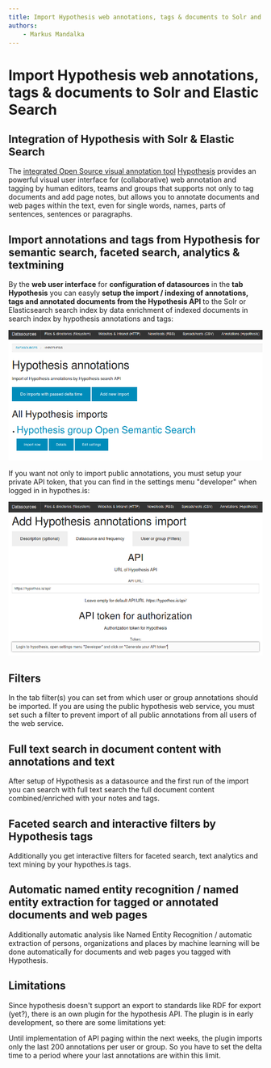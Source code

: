 ```yaml
---
title: Import Hypothesis web annotations, tags & documents to Solr and Elastic Search
authors:
    - Markus Mandalka
---
```


# Import Hypothesis web annotations, tags & documents to Solr and Elastic Search


## Integration of Hypothesis with Solr & Elastic Search


The [integrated Open Source visual annotation tool](../../doc/datamanagement/annotation/hypothesis) [Hypothesis](https://hypothes.is) provides an powerful visual user interface for (collaborative) web annotation and tagging by human editors, teams and groups that supports not only to tag documents and add page notes, but allows you to annotate documents and web pages within the text, even for single words, names, parts of sentences, sentences or paragraphs.


## Import annotations and tags from Hypothesis for semantic search, faceted search, analytics & textmining



By the **web user interface** for **configuration of datasources** in the **tab Hypothesis** you can easyly **setup the import / indexing of annotations, tags and annotated documents from the Hypothesis API** to the Solr or Elasticsearch search index by data enrichment of indexed documents in search index by hypothesis annotations and tags:

![](../../screenshots/hypothesis_import.png)

If you want not only to import public annotations, you must setup your private API token, that you can find in the settings menu "developer" when logged in in hypothes.is:

![](../../screenshots/hypothesis_config.png)
## Filters


In the tab filter(s) you can set from which user or group annotations should be imported. If you are using the public hypothesis web service, you must set such a filter to prevent import of all public annotations from all users of the web service.

## Full text search in document content with annotations and text


After setup of Hypothesis as a datasource and the first run of the import you can search with full text search the full document content combined/enriched with your notes and tags.

## Faceted search and interactive filters by Hypothesis tags


Additionally you get interactive filters for faceted search, text analytics and text mining by your hypothes.is tags.

## Automatic named entity recognition / named entity extraction for tagged or annotated documents and web pages


Additionally automatic analysis like Named Entity Recognition / automatic extraction of persons, organizations and places by machine learning will be done automatically for documents and web pages you tagged with Hypothesis.

## Limitations



Since hypothesis doesn't support an export to standards like RDF for export (yet?), there is an own plugin for the hypothesis API. The plugin is in early development, so there are some limitations yet:

Until implementation of API paging within the next weeks, the plugin imports only the last 200 annotations per user or group. So you have to set the delta time to a period where your last annotations are within this limit.
